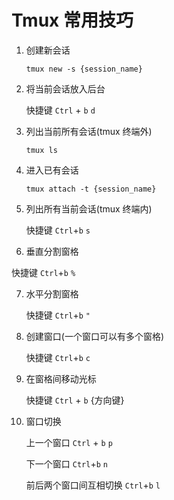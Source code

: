 # Tmux 常用技巧

1. 创建新会话

   ```shell
   tmux new -s {session_name}
   ```

2. 将当前会话放入后台

   快捷键	 `Ctrl` + `b`  `d`

3. 列出当前所有会话(tmux 终端外)

   ```
   tmux ls
   ```

4. 进入已有会话

   ```shell
   tmux attach -t {session_name}
   ```

5. 列出所有当前会话(tmux 终端内)

   快捷键	 `Ctrl`+`b` `s`

6.  垂直分割窗格

   快捷键	`Ctrl`+`b` `%`

7. 水平分割窗格

   快捷键	`Ctrl`+`b` `"`

8. 创建窗口(一个窗口可以有多个窗格)

   快捷键	`Ctrl`+`b` `c`

9. 在窗格间移动光标

   快捷键	`Ctrl` + `b`	{方向键}

10. 窗口切换

    上一个窗口	`Ctrl` + `b` `p`

    下一个窗口 `Ctrl`+`b` `n`

    前后两个窗口间互相切换	`Ctrl`+`b` `l`

